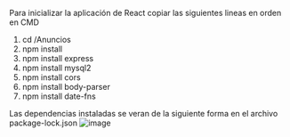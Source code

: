 Para inicializar la aplicación de React copiar las siguientes lineas en orden en CMD

1. cd /Anuncios
2. npm install
3. npm install express
4. npm install mysql2
5. npm install cors
6. npm install body-parser
7. npm install date-fns

Las dependencias instaladas se veran de la siguiente forma en el archivo package-lock.json
![image](https://github.com/GudinoJoaquin/Anuncios/assets/130807340/99d1c380-a29a-44f5-a01c-e181ef355e5b)
